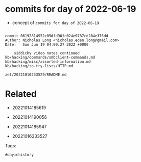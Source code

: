 # commits for day of 2022-06-19

- concept of `commits for day of 2022-06-19`

```

commit 06192814952c05dfd90fc024e9787cd204e376dd
Author: Nicholas Long <nicholas.eden.long@gmail.com>
Date:   Sun Jun 19 04:00:27 2022 +0000

    siddicky video notes continued
kb/hacking/commands/smbclient-commands.md
kb/hacking/misc/assorted-information.md
kb/hacking/to-try-lists/HTTP.md
```

` zet/20221016233529/README.md `

# Related

- 20221014185619

- 20221014190056

- 20221014185947

- 20221016233527

Tags:

    #dayinhistory
